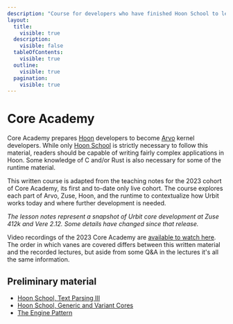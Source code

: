 ```yaml
---
description: "Course for developers who have finished Hoon School to learn Arvo kernel development, covering each part of Arvo, Zuse, Hoon, and the runtime for core Urbit OS development."
layout:
  title:
    visible: true
  description:
    visible: false
  tableOfContents:
    visible: true
  outline:
    visible: true
  pagination:
    visible: true
---
```


# Core Academy

Core Academy prepares [Hoon](../../hoon/why-hoon.md) developers to become [Arvo](../../urbit-os/what-is-urbit-os.md) kernel developers. While only [Hoon School](../hoon-school/) is strictly necessary to follow this material, readers should be capable of writing fairly complex applications in Hoon. Some knowledge of C and/or Rust is also necessary for some of the runtime material.

This written course is adapted from the teaching notes for the 2023 cohort of Core Academy, its first and to-date only live cohort. The course explores each part of Arvo, Zuse, Hoon, and the runtime to contextualize how Urbit works today and where further development is needed.

_The lesson notes represent a snapshot of Urbit core development at Zuse 412k and Vere 2.12. Some details have changed since that release._

Video recordings of the 2023 Core Academy are [available to watch here](https://www.youtube.com/playlist?list=PLYGEMSwLguIGgrEGwxu2AAbESpfF_LRKx). The order in which vanes are covered differs between this written material and the recorded lectures, but aside from some Q\&A in the lectures it's all the same information.

## Preliminary material <a href="#preliminary-material" id="preliminary-material"></a>

* [Hoon School, Text Parsing III](../hoon-school/Q2-parsing.md)
* [Hoon School, Generic and Variant Cores](../hoon-school/R-metals.md)
* [The Engine Pattern](../../hoon/engine-pattern.md)
